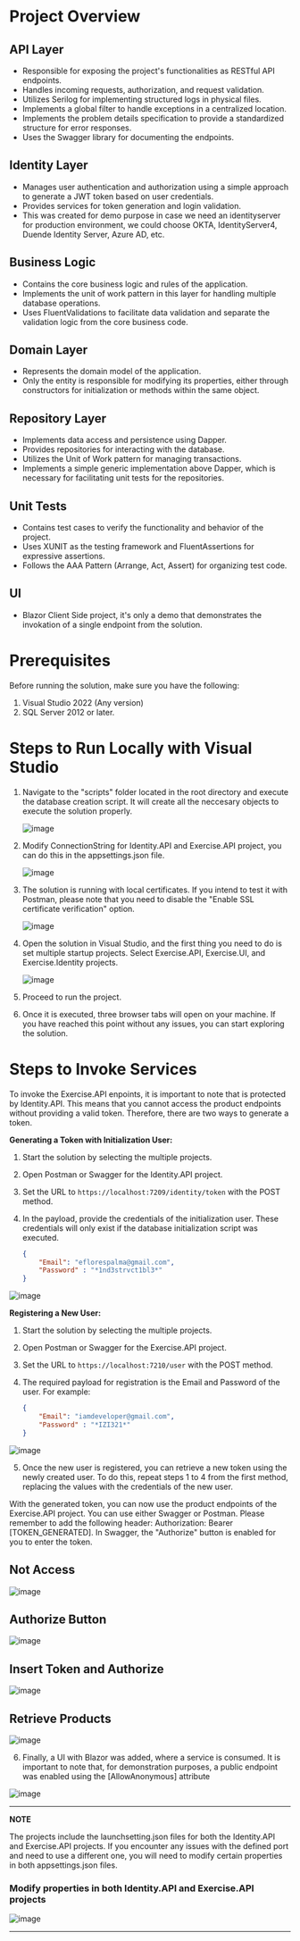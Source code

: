 # Project Overview

## API Layer
- Responsible for exposing the project's functionalities as RESTful API endpoints.
- Handles incoming requests, authorization, and request validation.
- Utilizes Serilog for implementing structured logs in physical files.
- Implements a global filter to handle exceptions in a centralized location.
- Implements the problem details specification to provide a standardized structure for error responses.
- Uses the Swagger library for documenting the endpoints.

## Identity Layer
- Manages user authentication and authorization using a simple approach to generate a JWT token based on user credentials.
- Provides services for token generation and login validation.
- This was created for demo purpose in case we need an identityserver for production environment, we could choose OKTA, IdentityServer4, Duende Identity Server, Azure AD, etc. 

## Business Logic
- Contains the core business logic and rules of the application.
- Implements the unit of work pattern in this layer for handling multiple database operations.
- Uses FluentValidations to facilitate data validation and separate the validation logic from the core business code.

## Domain Layer
- Represents the domain model of the application.
- Only the entity is responsible for modifying its properties, either through constructors for initialization or methods within the same object.

## Repository Layer
- Implements data access and persistence using Dapper.
- Provides repositories for interacting with the database.
- Utilizes the Unit of Work pattern for managing transactions.
- Implements a simple generic implementation above Dapper, which is necessary for facilitating unit tests for the repositories.

## Unit Tests
- Contains test cases to verify the functionality and behavior of the project.
- Uses XUNIT as the testing framework and FluentAssertions for expressive assertions.
- Follows the AAA Pattern (Arrange, Act, Assert) for organizing test code.

## UI
- Blazor Client Side project, it's only a demo that demonstrates the invokation of a single endpoint from the solution.

  
# Prerequisites

Before running the solution, make sure you have the following:

1. Visual Studio 2022 (Any version)
2. SQL Server 2012 or later.

# Steps to Run Locally with Visual Studio

1. Navigate to the "scripts" folder located in the root directory and execute the database creation script. It will create all the neccesary objects to execute the solution properly.

   ![image](https://github.com/eflorespalma/dotnet-exercise-solution/assets/2238801/280dcc83-59ea-4fae-befa-337c4e8963a8)
   
2. Modify ConnectionString for Identity.API and Exercise.API project, you can do this in the appsettings.json file.
   
   ![image](https://github.com/eflorespalma/dotnet-exercise-solution/assets/2238801/6346f4ae-325c-4748-ae0c-6ff436d4103d)

3. The solution is running with local certificates. If you intend to test it with Postman, please note that you need to disable the "Enable SSL certificate verification" option.

   ![image](https://github.com/eflorespalma/dotnet-exercise-solution/assets/2238801/6380b601-ca22-42a5-9b2e-e4efc779cc1b)
   
4. Open the solution in Visual Studio, and the first thing you need to do is set multiple startup projects. Select Exercise.API, Exercise.UI, and Exercise.Identity projects.

    ![image](https://github.com/eflorespalma/dotnet-exercise-solution/assets/2238801/39f84a7c-25a9-4546-a120-021337e36a4b)
   
5. Proceed to run the project.
6. Once it is executed, three browser tabs will open on your machine. If you have reached this point without any issues, you can start exploring the solution.

# Steps to Invoke Services

To invoke the Exercise.API enpoints, it is important to note that is protected by Identity.API. This means that you cannot access the product endpoints without providing a valid token. Therefore, there are two ways to generate a token.

**Generating a Token with Initialization User:**

1. Start the solution by selecting the multiple projects.
2. Open Postman or Swagger for the Identity.API project.
3. Set the URL to `https://localhost:7209/identity/token` with the POST method.
4. In the payload, provide the credentials of the initialization user. These credentials will only exist if the database initialization script was executed.

    ```json
    {
        "Email": "eflorespalma@gmail.com",
        "Password" : "*1nd3strvct1bl3*"
    }
    ```
![image](https://github.com/eflorespalma/dotnet-exercise-solution/assets/2238801/afc5b420-e655-4f91-b96c-aa6837bc9206)

**Registering a New User:**

1. Start the solution by selecting the multiple projects.
2. Open Postman or Swagger for the Exercise.API project.
3. Set the URL to `https://localhost:7210/user` with the POST method.
4. The required payload for registration is the Email and Password of the user. For example:

    ```json
    {
        "Email": "iamdeveloper@gmail.com",
        "Password" : "*IZI321*"
    }
    ```  
![image](https://github.com/eflorespalma/dotnet-exercise-solution/assets/2238801/6b07b090-5bee-4c06-a034-85d46cbdfd66)

5. Once the new user is registered, you can retrieve a new token using the newly created user. To do this, repeat steps 1 to 4 from the first method, replacing the values with the credentials of the new user.

With the generated token, you can now use the product endpoints of the Exercise.API project. You can use either Swagger or Postman. Please remember to add the following header: Authorization: Bearer [TOKEN_GENERATED]. In Swagger, the "Authorize" button is enabled for you to enter the token.

## Not Access
![image](https://github.com/eflorespalma/dotnet-exercise-solution/assets/2238801/ba1a60de-2dae-41d1-b07f-b2c236433307)

## Authorize Button
![image](https://github.com/eflorespalma/dotnet-exercise-solution/assets/2238801/078539b5-45f3-489f-a8f8-debce8987cef)

## Insert Token and Authorize
![image](https://github.com/eflorespalma/dotnet-exercise-solution/assets/2238801/839a94a4-d37c-49d8-8289-ee82aec4e8e1)

## Retrieve Products
![image](https://github.com/eflorespalma/dotnet-exercise-solution/assets/2238801/3cc3712f-8054-44ba-8ddf-b8e0b99a532d)

6. Finally, a UI with Blazor was added, where a service is consumed. It is important to note that, for demonstration purposes, a public endpoint was enabled using the [AllowAnonymous] attribute

![image](https://github.com/eflorespalma/dotnet-exercise-solution/assets/2238801/49058c41-8daa-4ad3-8fb1-d775c3eaae6a)

 ---
**NOTE**

The projects include the launchsetting.json files for both the Identity.API and Exercise.API projects. If you encounter any issues with the defined port and need to use a different one, you will need to modify certain properties in both appsettings.json files.

### Modify properties in both Identity.API and Exercise.API projects

![image](https://github.com/eflorespalma/dotnet-exercise-solution/assets/2238801/2bd93a5d-5ef0-43b5-8d59-1916c572330f)

--- 

